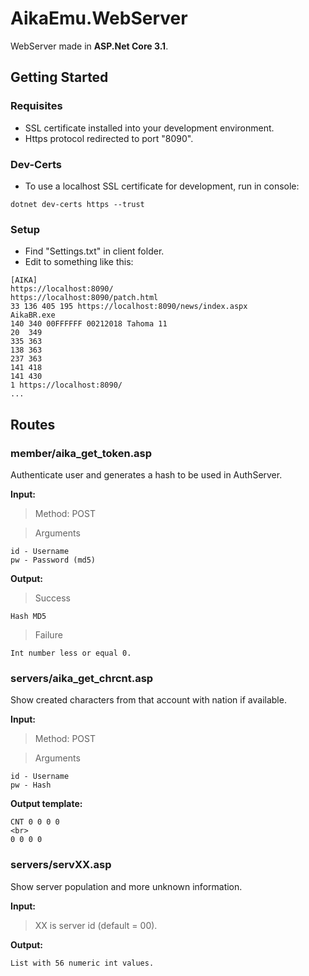 # AikaEmu.WebServer

WebServer made in **ASP.Net Core 3.1**.

## Getting Started

### Requisites

* SSL certificate installed into your development environment. 
* Https protocol redirected to port "8090".

### Dev-Certs

* To use a localhost SSL certificate for development, run in console:
```
dotnet dev-certs https --trust
```

### Setup

* Find "Settings.txt" in client folder.
* Edit to something like this:

```
[AIKA]
https://localhost:8090/
https://localhost:8090/patch.html
33 136 405 195 https://localhost:8090/news/index.aspx
AikaBR.exe
140 340 00FFFFFF 00212018 Tahoma 11
20  349
335 363
138 363
237 363
141 418
141 430
1 https://localhost:8090/
...
```

## Routes

### member/aika_get_token.asp

Authenticate user and generates a hash to be used in AuthServer.

**Input:**
> Method: POST

> Arguments
```
id - Username
pw - Password (md5)
```

**Output:**
> Success
```
Hash MD5
```
> Failure
```
Int number less or equal 0.
```

### servers/aika_get_chrcnt.asp

Show created characters from that account with nation if available.

**Input:**
> Method: POST

> Arguments
```
id - Username
pw - Hash
```

**Output template:**
```
CNT 0 0 0 0
<br>
0 0 0 0
```

### servers/servXX.asp

Show server population and more unknown information.

**Input:**
> XX is server id (default = 00).

**Output:**
```
List with 56 numeric int values.
```